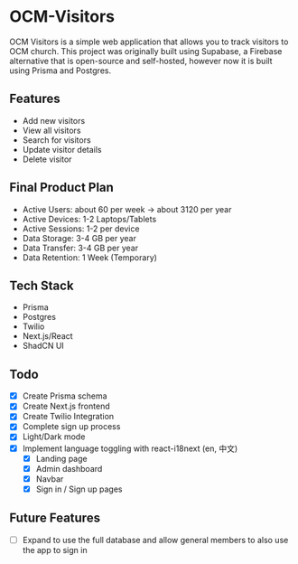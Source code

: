 # OCM-Visitors
OCM Visitors is a simple web application that allows you to track visitors to OCM church. This project was originally built using Supabase, a Firebase alternative that is open-source and self-hosted, however now it is built using Prisma and Postgres. 


## Features
- Add new visitors
- View all visitors
- Search for visitors
- Update visitor details
- Delete visitor

## Final Product Plan
- Active Users: about 60 per week -> about 3120 per year
- Active Devices: 1-2 Laptops/Tablets
- Active Sessions: 1-2 per device
- Data Storage: 3-4 GB per year
- Data Transfer: 3-4 GB per year
- Data Retention: 1 Week (Temporary)

## Tech Stack
- Prisma
- Postgres 
- Twilio
- Next.js/React
- ShadCN UI


## Todo
- [x] Create Prisma schema
- [x] Create Next.js frontend  
- [x] Create Twilio Integration
- [x] Complete sign up process
- [x] Light/Dark mode
- [x] Implement language toggling with react-i18next (en, 中文) 
    - [x] Landing page
    - [x] Admin dashboard
    - [x] Navbar
    - [x] Sign in / Sign up pages
## Future Features
- [ ] Expand to use the full database and allow general members to also use the app to sign in
